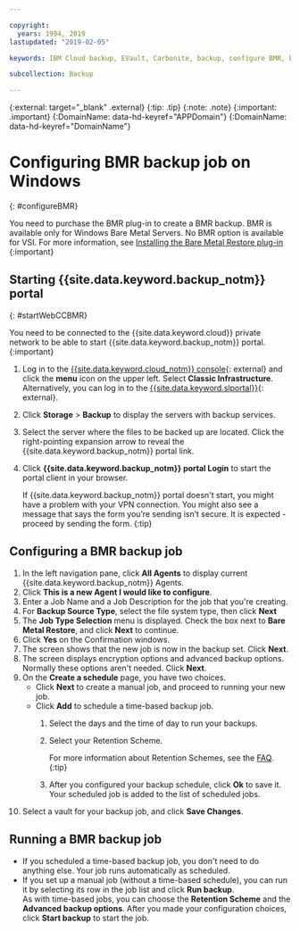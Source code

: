 ```yaml
---

copyright:
  years: 1994, 2019
lastupdated: "2019-02-05"

keywords: IBM Cloud backup, EVault, Carbonite, backup, configure BMR, bmr plug-in, bmr plugin, configuration

subcollection: Backup

---
```

{:external: target="_blank" .external}
{:tip: .tip}
{:note: .note}
{:important: .important}
{:DomainName: data-hd-keyref="APPDomain"}
{:DomainName: data-hd-keyref="DomainName"}

# Configuring BMR backup job on Windows
{: #configureBMR}

You need to purchase the BMR plug-in to create a BMR backup. BMR is available only for Windows Bare Metal Servers. No BMR option is available for VSI. For more information, see [Installing the Bare Metal Restore plug-in](/docs/infrastructure/Backup?topic=Backup-BMRplugin#BMRplugin)
{:important}

## Starting {{site.data.keyword.backup_notm}} portal
{: #startWebCCBMR}

You need to be connected to the {{site.data.keyword.cloud}} private network to be able to start {{site.data.keyword.backup_notm}} portal.
{:important}

1. Log in to the [{{site.data.keyword.cloud_notm}} console](https://{DomainName}){: external} and click the **menu** icon on the upper left. Select **Classic Infrastructure**.<br/>
   Alternatively, you can log in to the [{{site.data.keyword.slportal}}](https://control.softlayer.com/){: external}.
2. Click **Storage** > **Backup** to display the servers with backup services.
3. Select the server where the files to be backed up are located. Click the right-pointing expansion arrow to reveal the {{site.data.keyword.backup_notm}} portal link.
4. Click **{{site.data.keyword.backup_notm}} portal Login** to start the portal client in your browser.

   If {{site.data.keyword.backup_notm}} portal doesn't start, you might have a problem with your VPN connection. You might also see a message that says the form you’re sending isn’t secure. It is expected - proceed by sending the form.
   {:tip}

## Configuring a BMR backup job

1. In the left navigation pane, click **All Agents** to display current {{site.data.keyword.backup_notm}} Agents.
2. Click **This is a new Agent I would like to configure**.
3. Enter a Job Name and a Job Description for the job that you're creating.
4. For **Backup Source Type**, select the file system type, then click **Next**
5. The **Job Type Selection** menu is displayed. Check the box next to **Bare Metal Restore**, and click **Next** to continue.
6. Click **Yes** on the Confirmation windows.
7. The screen shows that the new job is now in the backup set. Click **Next**.
8. The screen displays encryption options and advanced backup options. Normally these options aren't needed. Click **Next**.   
9. On the **Create a schedule** page, you have two choices.
   - Click **Next** to create a manual job, and proceed to running your new job.
   - Click **Add** to schedule a time-based backup job.
     1. Select the days and the time of day to run your backups.
     2. Select your Retention Scheme.

        For more information about Retention Schemes, see the [FAQ](/docs/infrastructure/Backup?topic=Backup-faqs).
        {:tip}
     3. After you configured your backup schedule, click **Ok** to save it. Your scheduled job is added to the list of scheduled jobs.
10. Select a vault for your backup job, and click **Save Changes**.


## Running a BMR backup job

  - If you scheduled a time-based backup job, you don't need to do anything else. Your job runs automatically as scheduled.
  - If you set up a manual job (without a time-based schedule), you can run it by selecting its row in the job list and click **Run backup**. <br/> As with time-based jobs, you can choose the **Retention Scheme** and the **Advanced backup options**. After you made your configuration choices, click **Start backup** to start the job.
